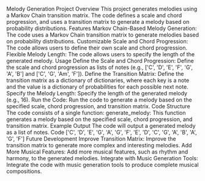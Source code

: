 Melody Generation Project
Overview
This project generates melodies using a Markov Chain transition matrix. The code defines a scale and chord progression, and uses a transition matrix to generate a melody based on probability distributions.
Features
Markov Chain-Based Melody Generation: The code uses a Markov Chain transition matrix to generate melodies based on probability distributions.
Customizable Scale and Chord Progression: The code allows users to define their own scale and chord progression.
Flexible Melody Length: The code allows users to specify the length of the generated melody.
Usage
Define the Scale and Chord Progression: Define the scale and chord progression as lists of notes (e.g., ['C', 'D', 'E', 'F', 'G', 'A', 'B'] and ['C', 'G', 'Am', 'F']).
Define the Transition Matrix: Define the transition matrix as a dictionary of dictionaries, where each key is a note and the value is a dictionary of probabilities for each possible next note.
Specify the Melody Length: Specify the length of the generated melody (e.g., 16).
Run the Code: Run the code to generate a melody based on the specified scale, chord progression, and transition matrix.
Code Structure
The code consists of a single function:
generate_melody: This function generates a melody based on the specified scale, chord progression, and transition matrix.
Example Output
The code will output a generated melody as a list of notes.
Code
['C', 'D', 'E', 'G', 'A', 'G', 'F', 'E', 'D', 'C', 'G', 'A', 'B', 'A', 'G', 'F']
Future Development
Improve Transition Matrix: Improve the transition matrix to generate more complex and interesting melodies.
Add More Musical Features: Add more musical features, such as rhythm and harmony, to the generated melodies.
Integrate with Music Generation Tools: Integrate the code with music generation tools to produce complete musical compositions.